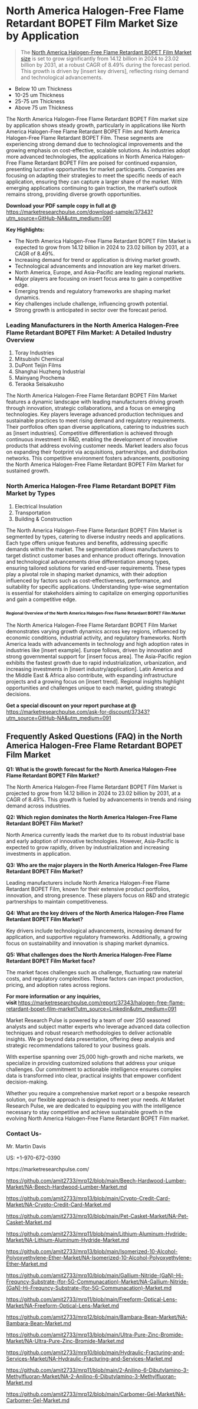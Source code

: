 <h1>North America Halogen-Free Flame Retardant BOPET Film Market&nbsp;Size by Application</h1><blockquote><p>The <a href="https://marketresearchpulse.com/download-sample/37343?utm_source=GitHub-NA&amp;utm_medium=091">North America Halogen-Free Flame Retardant BOPET Film Market size</a> is set to grow significantly from 14.12 billion in 2024 to 23.02 billion by 2031, at a robust CAGR of 8.49% during the forecast period. This growth is driven by [insert key drivers], reflecting rising demand and technological advancements.</p></blockquote><ul><li>Below 10 um Thickness<li> 10-25 um Thickness<li> 25-75 um Thickness<li> Above 75 um Thickness</li></ul><p>The North America Halogen-Free Flame Retardant BOPET Film market size by application shows steady growth, particularly in applications like North America Halogen-Free Flame Retardant BOPET Film and North America Halogen-Free Flame Retardant BOPET Film. These segments are experiencing strong demand due to technological improvements and the growing emphasis on cost-effective, scalable solutions. As industries adopt more advanced technologies, the applications in North America Halogen-Free Flame Retardant BOPET Film are poised for continued expansion, presenting lucrative opportunities for market participants. Companies are focusing on adapting their strategies to meet the specific needs of each application, ensuring they can capture a larger share of the market. With emerging applications continuing to gain traction, the market’s outlook remains strong, providing diverse growth opportunities.</p><p><strong>Download your PDF sample copy in full at @ </strong><a href="https://marketresearchpulse.com/download-sample/37343?utm_source=GitHub-NA&amp;utm_medium=091">https://marketresearchpulse.com/download-sample/37343?utm_source=GitHub-NA&amp;utm_medium=091</a></p><p><strong>Key Highlights: </strong></p><ul><li>The North America Halogen-Free Flame Retardant BOPET Film Market is expected to grow from 14.12 billion in 2024 to 23.02 billion by 2031, at a CAGR of 8.49%.</li><li>Increasing demand for trend or application is driving market growth.</li><li>Technological advancements and innovation are key market drivers.</li><li>North America, Europe, and Asia-Pacific are leading regional markets.</li><li>Major players are focusing on insert focus area to gain a competitive edge.</li><li>Emerging trends and regulatory frameworks are shaping market dynamics.</li><li>Key challenges include challenge, influencing growth potential.</li><li>Strong growth is anticipated in sector over the forecast period.</li></ul><h3>Leading Manufacturers in the North America Halogen-Free Flame Retardant BOPET Film Market: A Detailed Industry Overview</h3><ol><li>Toray Industries</li><li>Mitsubishi Chemical</li><li>DuPont Teijin Films</li><li>Shanghai Huzheng Industrial</li><li>Mainyang Prochema</li><li>Teraoka Seisakusho</li></ol><div class="flex max-w-full flex-col flex-grow"><div class="min-h-8 text-message flex w-full flex-col items-end gap-2 whitespace-normal break-words [.text-message+&amp;]:mt-5" dir="auto" data-message-author-role="assistant" data-message-id="fd8432e4-4910-450d-b182-61b7bfb0a01f" data-message-model-slug="gpt-4o"><div class="flex w-full flex-col gap-1 empty:hidden first:pt-[3px]"><div class="markdown prose w-full break-words dark:prose-invert light"><p>The North America Halogen-Free Flame Retardant BOPET Film Market features a dynamic landscape with leading manufacturers driving growth through innovation, strategic collaborations, and a focus on emerging technologies. Key players leverage advanced production techniques and sustainable practices to meet rising demand and regulatory requirements. Their portfolios often span diverse applications, catering to industries such as [insert industries]. Competitive differentiation is achieved through continuous investment in R&amp;D, enabling the development of innovative products that address evolving customer needs. Market leaders also focus on expanding their footprint via acquisitions, partnerships, and distribution networks. This competitive environment fosters advancements, positioning the North America Halogen-Free Flame Retardant BOPET Film Market for sustained growth.</p></div></div></div></div><h3>North America Halogen-Free Flame Retardant BOPET Film Market by Types</h3><ol><li>Electrical Insulation<li> Transportation<li> Building & Construction</li></ol><div class="flex max-w-full flex-col flex-grow"><div class="min-h-8 text-message flex w-full flex-col items-end gap-2 whitespace-normal break-words [.text-message+&amp;]:mt-5" dir="auto" data-message-author-role="assistant" data-message-id="084470be-0bb7-4664-bddf-5156b4f41249" data-message-model-slug="gpt-4o-mini"><div class="flex w-full flex-col gap-1 empty:hidden first:pt-[3px]"><div class="markdown prose w-full break-words dark:prose-invert light"><p>The North America Halogen-Free Flame Retardant BOPET Film Market is segmented by types, catering to diverse industry needs and applications. Each type offers unique features and benefits, addressing specific demands within the market. The segmentation allows manufacturers to target distinct customer bases and enhance product offerings. Innovation and technological advancements drive differentiation among types, ensuring tailored solutions for varied end-user requirements. These types play a pivotal role in shaping market dynamics, with their adoption influenced by factors such as cost-effectiveness, performance, and suitability for specific applications. Understanding type-wise segmentation is essential for stakeholders aiming to capitalize on emerging opportunities and gain a competitive edge.</p></div></div></div></div><h3><span style="font-size: 11px;">Regional Overview of the North America Halogen-Free Flame Retardant BOPET Film Market</span></h3><div class="flex max-w-full flex-col flex-grow"><div class="min-h-8 text-message flex w-full flex-col items-end gap-2 whitespace-normal break-words [.text-message+&amp;]:mt-5" dir="auto" data-message-author-role="assistant" data-message-id="e9038762-ce64-4e30-91c9-9bd413514231" data-message-model-slug="gpt-4o-mini"><div class="flex w-full flex-col gap-1 empty:hidden first:pt-[3px]"><div class="markdown prose w-full break-words dark:prose-invert light"><p>The North America Halogen-Free Flame Retardant BOPET Film Market demonstrates varying growth dynamics across key regions, influenced by economic conditions, industrial activity, and regulatory frameworks. North America leads with advancements in technology and high adoption rates in industries like [insert example]. Europe follows, driven by innovation and strong governmental support for [insert focus area]. The Asia-Pacific region exhibits the fastest growth due to rapid industrialization, urbanization, and increasing investments in [insert industry/application]. Latin America and the Middle East &amp; Africa also contribute, with expanding infrastructure projects and a growing focus on [insert trend]. Regional insights highlight opportunities and challenges unique to each market, guiding strategic decisions.</p></div></div></div></div><p><strong>Get a special discount on your report purchase at @ </strong><a href="https://marketresearchpulse.com/ask-for-discount/37343?utm_source=GitHub-NA&amp;utm_medium=091">https://marketresearchpulse.com/ask-for-discount/37343?utm_source=GitHub-NA&amp;utm_medium=091</a></p><h2>Frequently Asked Questions (FAQ) in the North America Halogen-Free Flame Retardant BOPET Film Market</h2><p><strong>Q1: What is the growth forecast for the North America Halogen-Free Flame Retardant BOPET Film Market?</strong></p><p>The North America Halogen-Free Flame Retardant BOPET Film Market is projected to grow from 14.12 billion in 2024 to 23.02 billion by 2031, at a CAGR of 8.49%. This growth is fueled by advancements in trends and rising demand across industries.</p><p><strong>Q2: Which region dominates the North America Halogen-Free Flame Retardant BOPET Film Market?</strong></p><p>North America currently leads the market due to its robust industrial base and early adoption of innovative technologies. However, Asia-Pacific is expected to grow rapidly, driven by industrialization and increasing investments in application.</p><p><strong>Q3: Who are the major players in the North America Halogen-Free Flame Retardant BOPET Film Market?</strong></p><p>Leading manufacturers include North America Halogen-Free Flame Retardant BOPET Film, known for their extensive product portfolios, innovation, and strong presence. These players focus on R&amp;D and strategic partnerships to maintain competitiveness.</p><p><strong>Q4: What are the key drivers of the North America Halogen-Free Flame Retardant BOPET Film Market?</strong></p><p>Key drivers include technological advancements, increasing demand for application, and supportive regulatory frameworks. Additionally, a growing focus on sustainability and innovation is shaping market dynamics.</p><p><strong>Q5: What challenges does the North America Halogen-Free Flame Retardant BOPET Film Market face?</strong></p><p>The market faces challenges such as challenge, fluctuating raw material costs, and regulatory complexities. These factors can impact production, pricing, and adoption rates across regions.</p><p><strong>For more information or any inquiries, visit&nbsp;</strong><a href="https://marketresearchpulse.com/report/37343/halogen-free-flame-retardant-bopet-film-market?utm_source=Linkedin&utm_medium=091">https://marketresearchpulse.com/report/37343/halogen-free-flame-retardant-bopet-film-market?utm_source=Linkedin&utm_medium=091</a></p><p>Market Research Pulse is powered by a team of over 250 seasoned analysts and subject matter experts who leverage advanced data collection techniques and robust research methodologies to deliver actionable insights. We go beyond data presentation, offering deep analysis and strategic recommendations tailored to your business goals.</p><p>With expertise spanning over 25,000 high-growth and niche markets, we specialize in providing customized solutions that address your unique challenges. Our commitment to actionable intelligence ensures complex data is transformed into clear, practical insights that empower confident decision-making.</p><p>Whether you require a comprehensive market report or a bespoke research solution, our flexible approach is designed to meet your needs. At Market Research Pulse, we are dedicated to equipping you with the intelligence necessary to stay competitive and achieve sustainable growth in the evolving North America Halogen-Free Flame Retardant BOPET Film market.</p><h3><strong>Contact Us-</strong></h3><p>Mr. Martin Davis</p><p>US: +1-970-672-0390</p><p>https://marketresearchpulse.com/</p><p><a href="https://github.com/amit2733/mrp12/blob/main/Beech-Hardwood-Lumber-Market/NA-Beech-Hardwood-Lumber-Market.md">https://github.com/amit2733/mrp12/blob/main/Beech-Hardwood-Lumber-Market/NA-Beech-Hardwood-Lumber-Market.md</a></p><p><a href="https://github.com/amit2733/mrp13/blob/main/Crypto-Credit-Card-Market/NA-Crypto-Credit-Card-Market.md">https://github.com/amit2733/mrp13/blob/main/Crypto-Credit-Card-Market/NA-Crypto-Credit-Card-Market.md</a></p><p><a href="https://github.com/amit2733/mrp10/blob/main/Pet-Casket-Market/NA-Pet-Casket-Market.md">https://github.com/amit2733/mrp10/blob/main/Pet-Casket-Market/NA-Pet-Casket-Market.md</a></p><p><a href="https://github.com/amit2733/mrp11/blob/main/Lithium-Aluminum-Hydride-Market/NA-Lithium-Aluminum-Hydride-Market.md">https://github.com/amit2733/mrp11/blob/main/Lithium-Aluminum-Hydride-Market/NA-Lithium-Aluminum-Hydride-Market.md</a></p><p><a href="https://github.com/amit2733/mrp13/blob/main/Isomerized-10-Alcohol-Polyoxyethylene-Ether-Market/NA-Isomerized-10-Alcohol-Polyoxyethylene-Ether-Market.md">https://github.com/amit2733/mrp13/blob/main/Isomerized-10-Alcohol-Polyoxyethylene-Ether-Market/NA-Isomerized-10-Alcohol-Polyoxyethylene-Ether-Market.md</a></p><p><a href="https://github.com/amit2733/mrp10/blob/main/Gallium-Nitride-(GaN)-Hi-Frequncy-Substrate-(for-5G-Communacation)-Market/NA-Gallium-Nitride-(GaN)-Hi-Frequncy-Substrate-(for-5G-Communacation)-Market.md">https://github.com/amit2733/mrp10/blob/main/Gallium-Nitride-(GaN)-Hi-Frequncy-Substrate-(for-5G-Communacation)-Market/NA-Gallium-Nitride-(GaN)-Hi-Frequncy-Substrate-(for-5G-Communacation)-Market.md</a></p><p><a href="https://github.com/amit2733/mrp11/blob/main/Freeform-Optical-Lens-Market/NA-Freeform-Optical-Lens-Market.md">https://github.com/amit2733/mrp11/blob/main/Freeform-Optical-Lens-Market/NA-Freeform-Optical-Lens-Market.md</a></p><p><a href="https://github.com/amit2733/mrp12/blob/main/Bambara-Bean-Market/NA-Bambara-Bean-Market.md">https://github.com/amit2733/mrp12/blob/main/Bambara-Bean-Market/NA-Bambara-Bean-Market.md</a></p><p><a href="https://github.com/amit2733/mrp13/blob/main/Ultra-Pure-Zinc-Bromide-Market/NA-Ultra-Pure-Zinc-Bromide-Market.md">https://github.com/amit2733/mrp13/blob/main/Ultra-Pure-Zinc-Bromide-Market/NA-Ultra-Pure-Zinc-Bromide-Market.md</a></p><p><a href="https://github.com/amit2733/mrp10/blob/main/Hydraulic-Fracturing-and-Services-Market/NA-Hydraulic-Fracturing-and-Services-Market.md">https://github.com/amit2733/mrp10/blob/main/Hydraulic-Fracturing-and-Services-Market/NA-Hydraulic-Fracturing-and-Services-Market.md</a></p><p><a href="https://github.com/amit2733/mrp11/blob/main/2-Anilino-6-Dibutylamino-3-Methylfluoran-Market/NA-2-Anilino-6-Dibutylamino-3-Methylfluoran-Market.md">https://github.com/amit2733/mrp11/blob/main/2-Anilino-6-Dibutylamino-3-Methylfluoran-Market/NA-2-Anilino-6-Dibutylamino-3-Methylfluoran-Market.md</a></p><p><a href="https://github.com/amit2733/mrp12/blob/main/Carbomer-Gel-Market/NA-Carbomer-Gel-Market.md">https://github.com/amit2733/mrp12/blob/main/Carbomer-Gel-Market/NA-Carbomer-Gel-Market.md</a></p>
